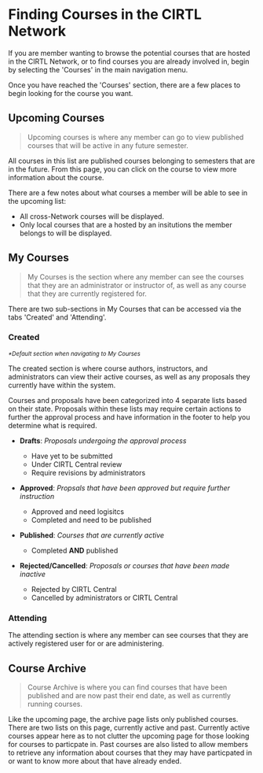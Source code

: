 # Finding Courses in the CIRTL Network
If you are member wanting to browse the potential courses that are hosted in the CIRTL Network, or to find courses you are already involved in, begin by selecting the 'Courses' in the main navigation menu.

Once you have reached the 'Courses' section, there are a few places to begin looking for the course you want.

## Upcoming Courses
> Upcoming courses is where any member can go to view published courses that will be active in any future semester.

All courses in this list are published courses belonging to semesters that are in the future. From this page, you can click on the course to view more information about the course.

There are a few notes about what courses a member will be able to see in the upcoming list:

- All cross-Network courses will be displayed.
- Only local courses that are a hosted by an insitutions the member belongs to will be displayed.

## My Courses
> My Courses is the section where any member can see the courses that they are an administrator or instructor of, as well as any course that they are currently registered for.

There are two sub-sections in My Courses that can be accessed via the tabs 'Created' and 'Attending'.

### Created
<small>_*Default section when navigating to My Courses_</small>

The created section is where course authors, instructors, and administrators can view their active courses, as well as any proposals they currently have within the system.

Courses and proposals have been categorized into 4 separate lists based on their state. Proposals within these lists may require certain actions to further the approval process and have information in the footer to help you determine what is required.

- **Drafts**: _Proposals undergoing the approval process_
  - Have yet to be submitted
  - Under CIRTL Central review
  - Require revisions by administrators

- **Approved**: _Propsals that have been approved but require further instruction_
  - Approved and need logisitcs
  - Completed and need to be published

- **Published**: _Courses that are currently active_
  - Completed **AND** published

- **Rejected/Cancelled**: _Proposals or courses that have been made inactive_
  - Rejected by CIRTL Central
  - Cancelled by administrators or CIRTL Central

### Attending
The attending section is where any member can see courses that they are actively registered user for or are administering.


## Course Archive
> Course Archive is where you can find courses that have been published and are now past their end date, as well as currently running courses.

Like the upcoming page, the archive page lists only published courses. There are two lists on this page, currently active and past. Currently active courses appear here as to not clutter the upcoming page for those looking for courses to particpate in. Past courses are also listed to allow members to retrieve any information about courses that they may have particpated in or want to know more about that have already ended.




